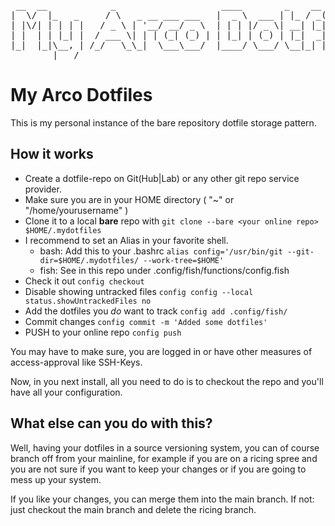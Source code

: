 <pre>
 __  __            _                    ____        _    __ _ _           
|  \/  |_   _     / \   _ __ ___ ___   |  _ \  ___ | |_ / _(_) | ___  ___ 
| |\/| | | | |   / _ \ | '__/ __/ _ \  | | | |/ _ \| __| |_| | |/ _ \/ __|
| |  | | |_| |  / ___ \| | | (_| (_) | | |_| | (_) | |_|  _| | |  __/\__ \
|_|  |_|\__, | /_/   \_\_|  \___\___/  |____/ \___/ \__|_| |_|_|\___||___/
        |___/                                                             
</pre>

# My Arco Dotfiles

This is my personal instance of the bare repository dotfile storage pattern.

## How it works
- Create a dotfile-repo on Git(Hub|Lab) or any other git repo service provider.
- Make sure you are in your HOME directory ( "~" or "/home/yourusername" )
- Clone it to a local **bare** repo with `git clone --bare <your online repo> $HOME/.mydotfiles`
- I recommend to set an Alias in your favorite shell.
  - bash: Add this to your .bashrc `alias config='/usr/bin/git --git-dir=$HOME/.mydotfiles/ --work-tree=$HOME'`
  - fish: See in this repo under .config/fish/functions/config.fish
- Check it out `config checkout`
- Disable showing untracked files `config config --local status.showUntrackedFiles no`
- Add the dotfiles you _do_ want to track `config add .config/fish/`
- Commit changes `config commit -m 'Added some dotfiles'`
- PUSH to your online repo `config push`

You may have to make sure, you are logged in or have other measures of access-approval like SSH-Keys.

Now, in you next install, all you need to do is to checkout the repo and you'll have all your configuration. 

## What else can you do with this?

Well, having your dotfiles in a source versioning system, you can of course branch off from your mainline,
for example if you are on a ricing spree and you are not sure if you want to keep your changes or if you 
are going to mess up your system.

If you like your changes, you can merge them into the main branch. If not: just checkout the main branch 
and delete the ricing branch.